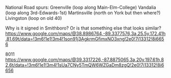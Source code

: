 National Road spurs:
Greenville (loop along Main-Elm-College)
Vandalia (loop along 3rd-Edwards-1st)
Martinsville (north on York but then where?)
Livingston (loop on old 40)

Why is it signed in Smithboro? Or is that something else that looks similar? https://www.google.com/maps/@38.8986764,-89.3377576,3a,25.5y,172.41h,81.69t/data=!3m6!1e1!3m4!1son91j3AgkrmGfimxNO3xng!2e0!7i13312!8i6656

8011 https://www.google.com/maps/@39.3317226,-87.8875065,3a,20y,197.61h,82.6t/data=!3m6!1e1!3m4!1sUa7CNy5TmQW6WZGaDm8zgQ!2e0!7i13312!8i6656
